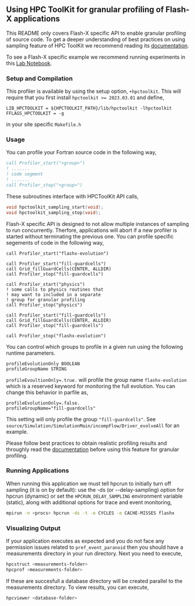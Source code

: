 ## Using HPC ToolKit for granular profiling of Flash-X applications

This README only covers Flash-X specific API to enable granular
profiling of source code. To get a deeper understanding of best
practices on using sampling feature of HPC ToolKit we recommend 
reading its [documentation](http://hpctoolkit.org/).

To see a Flash-X specific example we recommend running experiments
in this [Lab Notebook](https://github.com/Lab-Notebooks/Flow-Boiling-Performance/blob/f1729bbfb5728904558a11277e167bbdb55c5063/simulation/FlowBoiling/Example2D/flashRun.sh#L1-L10).

### Setup and Compilation

This profiler is available by using the setup option, ``+hpctoolkit``. 
This will require that you first install ``hpctoolkit >= 2023.03.01`` and define,

```make
LIB_HPCTOOLKIT = ${HPCTOOLKIT_PATH}/lib/hpctoolkit -lhpctoolkit
FFLAGS_HPCTOOLKIT = -g
```

in your site specific ``Makefile.h``

### Usage

You can profile your Fortran source code in the following way,

```fortran
call Profiler_start("<group>")
! .......
! code segment
! .......
call Profiler_stop("<group>")
```

These subroutines interface with HPCToolKit API calls,

```cpp
void hpctoolkit_sampling_start(void);
void hpctoolkit_sampling_stop(void);
```

Flash-X specific API is designed to not allow multiple instances of
sampling to run concurrently. Therfore, applications will abort if a
new profiler is started without terminating the previous one. You can 
profile specific segements of code in the following way,

```FORTRAN
call Profiler_start("flashx-evolution")

call Profiler_start("fill-guardcells")
call Grid_fillGuardCells(CENTER, ALLDIR)
call Profiler_stop("fill-guardcells")

call Profiler_start("physics")
! some calls to physics routines that
! may want to included in a separate
! group for granular profiling
call Profiler_stop("physics")

call Profiler_start("fill-guardcells")
call Grid_fillGuardCells(CENTER, ALLDIR)
call Profiler_stop("fill-guardcells")

call Profiler_stop("flashx-evolution")
```

You can control which groups to profile in a given run using the following runtime parameters.

```
profileEvolutionOnly BOOLEAN
profileGroupName STRING
```

``profileEvoultionOnly=.true.`` will profile the group name ``flashx-evolution`` 
which is a reserved keyword for monitoring the full evolution. You can change this 
behavior in parfile as,

```
profileEvolutionOnly=.false.
profileGroupName="fill-guardcells"
```

This setting will only profile the group ``"fill-guardcells"``. 
See ``source/Simulation/SimulationMain/incompFlow/Driver_evolveAll`` for an example.

Please follow best practices to obtain realistic profiling results and
throughly read the [documentation](http://hpctoolkit.org/) before using 
this feature for granular profiling.

### Running Applications

When running this application we must tell hpcrun to initially turn
off sampling (it is on by default): use the -ds (or --delay-sampling)
option for hpcrun (dynamic) or set the `HPCRUN_DELAY_SAMPLING`
environment variable (static), along with additional options for trace
and event monitoring,

```bash
mpirun -n <procs> hpcrun -ds -t -e CYCLES -e CACHE-MISSES flashx
```

### Visualizing Output

If your application executes as expected and you do not face any permission
issues related to `pref_event_paranoid` then you should have a measurements
directory in your run directory. Next you need to execute,

```bash
hpcstruct <measurements-folder>
hpcprof <measurements-folder>
```

If these are succesfull a database directory will be created parallel to the 
measurements directory. To view results, you can execute,

```bash
hpcviewer <database-folder>
```
